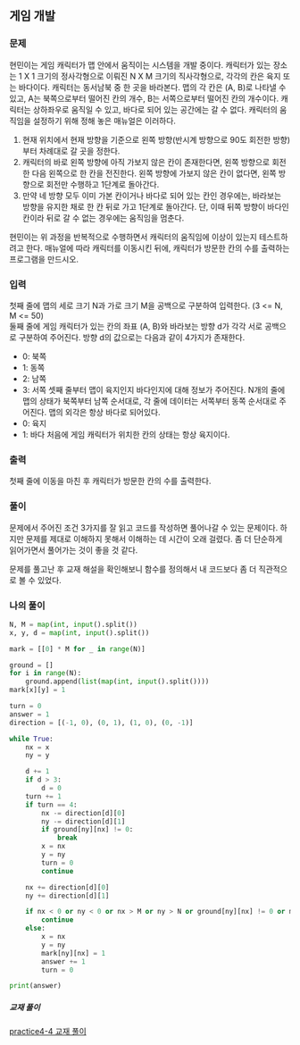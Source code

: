 ## 게임 개발

### 문제
현민이는 게임 캐릭터가 맵 안에서 움직이는 시스템을 개발 중이다. 캐릭터가 있는 장소는 1 X 1 크기의 정사각형으로 이뤄진 N X M 크기의 직사각형으로, 각각의 칸은 육지 또는 바다이다. 캐릭터는 동서남북 중 한 곳을 바라본다.
맵의 각 칸은 (A, B)로 나타낼 수 있고, A는 북쪽으로부터 떨어진 칸의 개수, B는 서쪽으로부터 떨어진 칸의 개수이다. 캐릭터는 상하좌우로 움직일 수 있고, 바다로 되어 있는 공간에는 갈 수 없다. 캐릭터의 움직임을 설정하기 위해 정해 놓은 매뉴얼은 이러하다.
1. 현재 위치에서 현재 방향을 기준으로 왼쪽 방향(반시계 방향으로 90도 회전한 방향)부터 차례대로 갈 곳을 정한다.
2. 캐릭터의 바로 왼쪽 방향에 아직 가보지 않은 칸이 존재한다면, 왼쪽 방향으로 회전한 다음 왼쪽으로 한 칸을 전진한다. 왼쪽 방향에 가보지 않은 칸이 없다면, 왼쪽 방향으로 회전만 수행하고 1단계로 돌아간다.
3. 만약 네 방향 모두 이미 가본 칸이거나 바다로 되어 있는 칸인 경우에는, 바라보는 방향을 유지한 채로 한 칸 뒤로 가고 1단계로 돌아간다. 단, 이때 뒤쪽 방향이 바다인 칸이라 뒤로 갈 수 없는 경우에는 움직임을 멈춘다.

현민이는 위 과정을 반복적으로 수행하면서 캐릭터의 움직임에 이상이 있는지 테스트하려고 한다. 매뉴얼에 따라 캐릭터를 이동시킨 뒤에, 캐릭터가 방문한 칸의 수를 출력하는 프로그램을 만드시오.

### 입력
첫째 줄에 맵의 세로 크기 N과 가로 크기 M을 공백으로 구분하여 입력한다. (3 <= N, M <= 50)  
둘째 줄에 게임 캐릭터가 있는 칸의 좌표 (A, B)와 바라보는 방향 d가 각각 서로 공백으로 구분하여 주어진다. 방향 d의 값으로는 다음과 같이 4가지가 존재한다.
- 0: 북쪽
- 1: 동쪽
- 2: 남쪽
- 3: 서쪽
셋째 줄부터 맵이 육지인지 바다인지에 대해 정보가 주어진다. N개의 줄에 맵의 상태가 북쪽부터 남쪽 순서대로, 각 줄에 데이터는 서쪽부터 동쪽 순서대로 주어진다. 맵의 외각은 항상 바다로 되어있다.
- 0: 육지
- 1: 바다
처음에 게임 캐릭터가 위치한 칸의 상태는 항상 육지이다.

### 출력
첫째 줄에 이동을 마친 후 캐릭터가 방문한 칸의 수를 출력한다.

### 풀이
문제에서 주어진 조건 3가지를 잘 읽고 코드를 작성하면 풀어나갈 수 있는 문제이다. 하지만 문제를 제대로 이해하지 못해서 이해하는 데 시간이 오래 걸렸다. 좀 더 단순하게 읽어가면서 풀어가는 것이 좋을 것 같다.

문제를 풀고난 후 교재 해설을 확인해보니 함수를 정의해서 내 코드보다 좀 더 직관적으로 볼 수 있었다.
### 나의 풀이
```python
N, M = map(int, input().split())
x, y, d = map(int, input().split())

mark = [[0] * M for _ in range(N)]

ground = []
for i in range(N):
    ground.append(list(map(int, input().split())))
mark[x][y] = 1

turn = 0
answer = 1
direction = [(-1, 0), (0, 1), (1, 0), (0, -1)]

while True:
    nx = x
    ny = y

    d += 1
    if d > 3:
        d = 0
    turn += 1
    if turn == 4:
        nx -= direction[d][0]
        ny -= direction[d][1]
        if ground[ny][nx] != 0:
            break
        x = nx
        y = ny
        turn = 0
        continue

    nx += direction[d][0]
    ny += direction[d][1]

    if nx < 0 or ny < 0 or nx > M or ny > N or ground[ny][nx] != 0 or mark[ny][nx] != 0:
        continue
    else:
        x = nx
        y = ny
        mark[ny][nx] = 1
        answer += 1
        turn = 0

print(answer)
```

##### 교재 풀이
[practice4-4 교재 풀이](https://github.com/ndb796/python-for-coding-test/blob/master/4/4.py)
